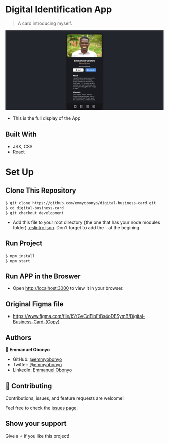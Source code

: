 # Digital Identification App

> A card introducing myself.

![Home Page](./public/completed.png)

- This is the full display of the App

## Built With

- JSX, CSS
- React

# Set Up
## Clone This Repository
```
$ git clone https://github.com/emmyobonyo/digital-business-card.git
$ cd digital-business-card
$ git checkout development
```
- Add this file to your root directory (the one that has your node modules folder) [.eslintrc.json](https://github.com/microverseinc/linters-config/blob/master/react-redux/.eslintrc.json). Don't forget to add the `.` at the begining.

## Run Project
```
$ npm install
$ npm start
```

## Run APP in the Broswer
- Open [http://localhost:3000](http://localhost:3000) to view it in your browser.

## Original Figma file
- https://www.figma.com/file/ISYGvCdElbFtBs4oDESymB/Digital-Business-Card-(Copy)

## Authors
👤 **Emmanuel Obonyo**

- GitHub: [@emmyobonyo](https://github.com/emmyobonyo)
- Twitter: [@emmyobonyo](https://twitter.com/emmyobonyo)
- LinkedIn: [Emmanuel Obonyo](https://www.linkedin.com/in/emmanuel-obonyo-3728a2200/)
## 🤝 Contributing

Contributions, issues, and feature requests are welcome!

Feel free to check the [issues page](https://github.com/emmyobonyo/digital-business-card/issues).

## Show your support

Give a ⭐️ if you like this project!
